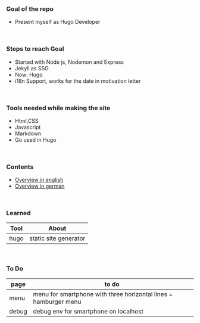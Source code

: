 ### Goal of the repo

- Present myself as Hugo Developer

<br>

### Steps to reach Goal

- Started with Node js, Nodemon and Express
- Jekyll as SSG
- Now: Hugo
- i18n Support, works for the date in motivation letter 

<br>
  
### Tools needed while making the site

- Html,CSS
- Javascript
- Markdown
- Go used in Hugo

<br>

### Contents

- [Overview in english](/)
- [Overview in german](/de)
  
<br>

### Learned

| Tool | About                 |
| ---- | --------------------- |
| hugo | static site generator |
<br>

### To Do

 | page  | to do                                                            |
 | ----- | ---------------------------------------------------------------- |
 | menu  | menu for smartphone with three horizontal lines = hamburger menu |
 | debug | debug env for smartphone on localhost                            |
 